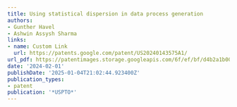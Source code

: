 ```yaml
---
title: Using statistical dispersion in data process generation
authors:
- Gunther Havel
- Ashwin Assysh Sharma
links:
- name: Custom Link
  url: https://patents.google.com/patent/US20240143575A1/
url_pdf: https://patentimages.storage.googleapis.com/6f/ef/bf/d4b2a1b003d5f2/US20240143575A1.pdf
date: '2024-02-01'
publishDate: '2025-01-04T21:02:44.923400Z'
publication_types:
- patent
publication: '*USPTO*'
---
```

